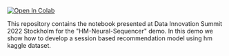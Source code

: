 
[![Open In Colab](https://colab.research.google.com/assets/colab-badge.svg)](https://colab.research.google.com/github/jiwidi/hm-neuralsequencer/blob/master/H%26M_Neural_Sequencer.ipynb)

This repository contains the notebook presented at Data Innovation Summit 2022 Stockholm for the "HM-Neural-Sequencer" demo. In this demo we show how to develop a session based recommendation model using hm kaggle dataset.
